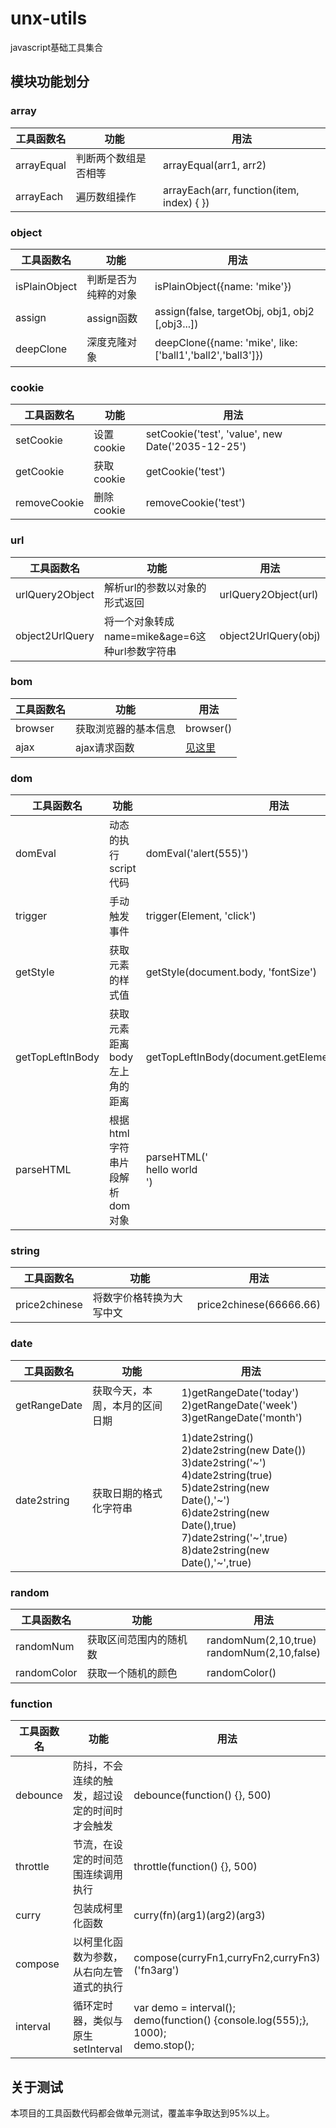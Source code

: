 # unx-utils
javascript基础工具集合
## 模块功能划分
### array
|  工具函数名   | 功能  | 用法 |
|  ----  | ----  | ----  |
| arrayEqual  | 判断两个数组是否相等 | arrayEqual(arr1, arr2) |
| arrayEach  | 遍历数组操作 | arrayEach(arr, function(item, index) { })|
### object
|  工具函数名   | 功能  | 用法 |
|  ----  | ----  | ----  |
| isPlainObject  | 判断是否为纯粹的对象 | isPlainObject({name: 'mike'}) |
| assign  | assign函数 | assign(false, targetObj, obj1, obj2 [,obj3...]) |
| deepClone  | 深度克隆对象 | deepClone({name: 'mike', like: ['ball1','ball2','ball3']}) |
### cookie
|  工具函数名   | 功能  | 用法 |
|  ----  | ----  | ----  |
| setCookie  | 设置cookie | setCookie('test', 'value', new Date('2035-12-25') |
| getCookie  | 获取cookie | getCookie('test') |
| removeCookie  | 删除cookie | removeCookie('test') |
### url
|  工具函数名   | 功能  | 用法 |
|  ----  | ----  | ----  |
| urlQuery2Object  | 解析url的参数以对象的形式返回 | urlQuery2Object(url) |
| object2UrlQuery  | 将一个对象转成name=mike&age=6这种url参数字符串 | object2UrlQuery(obj) |
### bom
|  工具函数名   | 功能  | 用法 |
|  ----  | ----  | ----  |
| browser  | 获取浏览器的基本信息 | browser() |
| ajax  | ajax请求函数 | [见这里](https://github.com/jinux7/jinux-ajax/tree/master/public/test) |
### dom
|  工具函数名   | 功能  | 用法 |
|  ----  | ----  | ----  |
| domEval  | 动态的执行script代码 | domEval('alert(555)') |
| trigger  | 手动触发事件 | trigger(Element, 'click') |
| getStyle  | 获取元素的样式值 | getStyle(document.body, 'fontSize') |
| getTopLeftInBody  | 获取元素距离body左上角的距离 | getTopLeftInBody(document.getElementById('idName')) |
| parseHTML  | 根据html字符串片段解析dom对象 | parseHTML('<div>hello world</div>') |
### string
|  工具函数名   | 功能  | 用法 |
|  ----  | ----  | ----  |
| price2chinese  | 将数字价格转换为大写中文 | price2chinese(66666.66) |
### date
|  工具函数名   | 功能  | 用法 |
|  ----  | ----  | ----  |
| getRangeDate  | 获取今天，本周，本月的区间日期 | 1)getRangeDate('today')<br/>2)getRangeDate('week')<br/>3)getRangeDate('month')<br/> |
| date2string  | 获取日期的格式化字符串 | 1)date2string()<br/>2)date2string(new Date())<br/>3)date2string('\~')<br/>4)date2string(true)<br/>5)date2string(new Date(),'\~')<br/>6)date2string(new Date(),true)<br/>7)date2string('\~',true)<br/>8)date2string(new Date(),'\~',true) |
### random
|  工具函数名   | 功能  | 用法 |
|  ----  | ----  | ----  |
| randomNum  | 获取区间范围内的随机数 | randomNum(2,10,true)<br/>randomNum(2,10,false) |
| randomColor  | 获取一个随机的颜色 | randomColor() |
### function
|  工具函数名   | 功能  | 用法 |
|  ----  | ----  | ----  |
| debounce  | 防抖，不会连续的触发，超过设定的时间时才会触发 | debounce(function() {}, 500) |
| throttle  | 节流，在设定的时间范围连续调用执行 | throttle(function() {}, 500) |
| curry  | 包装成柯里化函数 | curry(fn)(arg1)(arg2)(arg3) |
| compose  | 以柯里化函数为参数，从右向左管道式的执行 | compose(curryFn1,curryFn2,curryFn3)('fn3arg') |
| interval  | 循环定时器，类似与原生setInterval | var demo = interval();<br/>demo(function() {console.log(555);}, 1000);<br/>demo.stop(); |
## 关于测试
本项目的工具函数代码都会做单元测试，覆盖率争取达到95%以上。 

